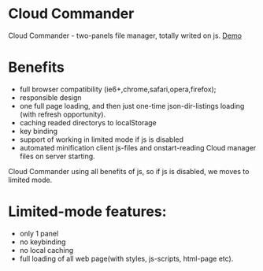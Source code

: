 Cloud Commander
===============

Cloud Commander - two-panels file manager, totally writed on js.
<a href=http://cloudcmd.cloudfoundry.com/ title="Cloud Commander Demo">Demo</a>

Benefits
===============
- full browser compatibility (ie6+,chrome,safari,opera,firefox);
- responsible design
- one full page loading, and then just one-time json-dir-listings loading
(with refresh opportunity).
- caching readed directorys to localStorage
- key binding
- support of working in limited mode if js is disabled
- automated minification client js-files and onstart-reading Cloud manager files on server starting.

Cloud Commander using all benefits of js, so if js is disabled,
we moves to limited mode.

Limited-mode features:
===============
- only 1 panel
- no keybinding
- no local caching
- full loading of all web page(with styles, js-scripts, html-page etc).
